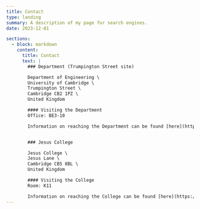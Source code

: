 ```yaml
---
title: Contact
type: landing
summary: A description of my page for search engines.
date: 2023-12-01

sections:
  - block: markdown
    content:
      title: Contact
      text: |
        ### Department (Trumpington Street site)

        Department of Engineering \
        University of Cambridge \
        Trumpington Street \
        Cambridge CB2 1PZ \
        United Kingdom

        #### Visiting the Department
        Office: BE3-10

        Information on reaching the Department can be found [here](https://www.eng.cam.ac.uk/visitors/).


        ### Jesus College

        Jesus College \
        Jesus Lane \
        Cambridge CB5 8BL \
        United Kingdom

        #### Visiting the College
        Room: K11

        Information on reaching the College can be found [here](https://www.jesus.cam.ac.uk/contact/).
---
```

